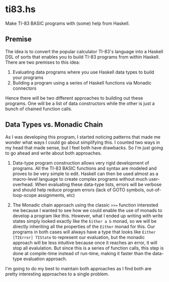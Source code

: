 ti83.hs
=========

Make TI-83 BASIC programs with (some) help from Haskell.

## Premise

The idea is to convert the popular calculator TI-83's language into a Haskell DSL of sorts that enables you to build TI-83 programs from within Haskell. There are two premises to this idea:

1. Evaluating data programs where you use Haskell data types to build your programs
2. Building a program using a series of Haskell functions via Monadic connectors

Hence there will be two different approaches to building out these programs. One will be a list of data constructors while the other is just a bunch of chained function calls.

## Data Types vs. Monadic Chain

As I was developing this program, I started noticing patterns that made me wonder what ways I could go about simplifying this. I counted two ways in my head that made sense, but I feel both have drawbacks. So I'm just going to go ahead and write about both approaches.

1. Data-type program construction allows very rigid development of programs. All the TI-83 BASIC functions and syntax are modeled and proves to be very simple to edit. Haskell can then be used almost as a macro-level language to create complex programs without much user-overhead. When evaluating these data-type lists, errors will be verbose and should help reduce program errors (lack of GOTO symbols, out-of-loop-scope assignments, etc)

2. The Monadic chain approach using the classic `>>=` function interested me because I wanted to see how we could enable the use of monads to develop a program like this. However, what I ended up writing with write states simply looked exactly like the `Either a b` monad, so we will be directly inheriting all the properties of the `Either` monad for this. Our programs in both cases will always have a type that looks like `Either [TIError] TIState` to represent our evaluation, but the monadic approach will be less intuitive because once it reaches an error, it will stop all evalulation. But since this is a series of function calls, this step is done at compile-time instead of run-time, making it faster than the data-type evaluation approach.

I'm going to do my best to maintain both approaches as I find both are pretty interesting approaches to a single problem.
